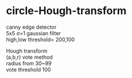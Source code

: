 # circle-Hough-transform
canny edge detector   
5x5 σ=1 gaussian filter   
high,low threshold= 200,100    

Hough transform   
(a,b,r) vote method   
radius from 30~99   
vote threshold 100
